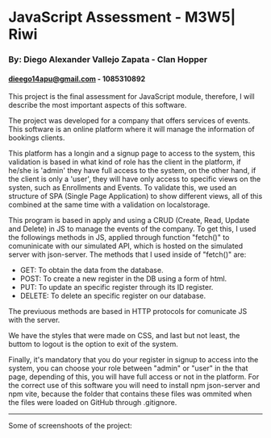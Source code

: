 # JavaScript Assessment - M3W5| Riwi
 ### By: Diego Alexander Vallejo Zapata - Clan Hopper
 #### dieego14apu@gmail.com  -  1085310892

 This project is the final assessment for JavaScript module, therefore, I will describe the most important aspects of this software.

 The project was developed for a company that offers services of events. This software is an online platform where it  will manage the information of bookings clients.

 This platform has a longin and a signup page to access to the system, this validation is based in what kind of role has the client in the platform, if he/she is 'admin' they have full access to the system, on the other hand, if the client is only a 'user', they will have only access to specific views on the systen, such as Enrollments and Events. To validate this, we used an structure of SPA (Single Page Application) to show different views, all of this combined at the same time with a validation on localstorage.

 This program is based in apply and using a CRUD (Create, Read, Update and Delete) in JS to manage the events of the company. To get this, I used the followings methods in JS, applied through function "fetch()" to comuninicate with our simulated API, which is hosted on the simulated server with json-server. The methods that I used inside of "fetch()" are:

 - GET: To obtain the data from the database.
 - POST: To create a new register in the DB using a form of html.
 - PUT: To update an specific register through its ID register.
 - DELETE: To delete an specific register on our database.

 The previuous methods are based in HTTP protocols for comunicate JS with the server.

We have the styles that were made on CSS, and last but not least, the buttom to logout is the option to exit of the system.

Finally, it's mandatory that you do your register in signup to access into the system, you can choose your role between "admin" or "user" in the that page, depending of this, you will have full access or not in the platform. 
For the correct use of this software you will need to install npm json-server and npm vite, because the folder that contains these files was ommited when the files were loaded on GitHub through .gitignore.

---
Some of screenshoots of the project:

